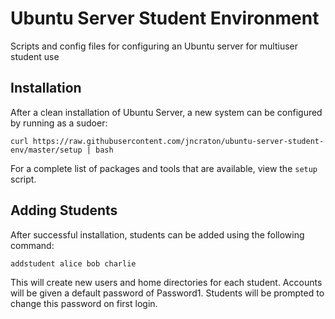Ubuntu Server Student Environment
=================================

Scripts and config files for configuring an Ubuntu server for multiuser student use

Installation
------------

After a clean installation of Ubuntu Server, a new system can be configured by running as a sudoer:

`curl https://raw.githubusercontent.com/jncraton/ubuntu-server-student-env/master/setup | bash`

For a complete list of packages and tools that are available, view the `setup` script.

Adding Students
---------------

After successful installation, students can be added using the following command:

`addstudent alice bob charlie`

This will create new users and home directories for each student. Accounts will be given a default password of Password1. Students will be prompted to change this password on first login.
